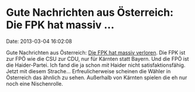 Gute Nachrichten aus Österreich: Die FPK hat massiv \...
========================================================

Date: 2013-03-04 16:02:08

Gute Nachrichten aus Österreich: [Die FPK hat massiv
verloren](http://orf.at/wahl/kaernten13/). Die FPK ist zur FPÖ wie die
CSU zur CDU, nur für Kärnten statt Bayern. Und die FPÖ ist die
Haider-Partei. Ich fand die ja schon *mit* Haider nicht
satisfaktionsfähig. Jetzt mit diesem Strache\... Erfreulicherweise
scheinen die Wähler in Österreich das ähnlich zu sehen. Außerhalb von
Kärnten spielen die eh nur noch eine Nischenrolle.
